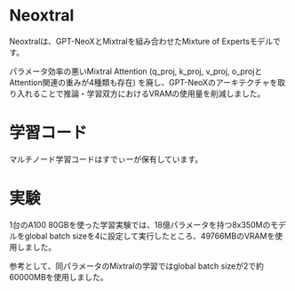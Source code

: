 # Neoxtral
Neoxtralは、GPT-NeoXとMixtralを組み合わせたMixture of Expertsモデルです。

パラメータ効率の悪いMixtral Attention (q_proj, k_proj, v_proj, o_projとAttention関連の重みが4種類も存在) を廃し、GPT-NeoXのアーキテクチャを取り入れることで推論・学習双方におけるVRAMの使用量を削減しました。

# 学習コード
マルチノード学習コードはすでぃーが保有しています。

# 実験
1台のA100 80GBを使った学習実験では、18億パラメータを持つ8x350Mのモデルをglobal batch sizeを4に設定して実行したところ、49766MBのVRAMを使用しました。

参考として、同パラメータのMixtralの学習ではglobal batch sizeが2で約60000MBを使用しました。
